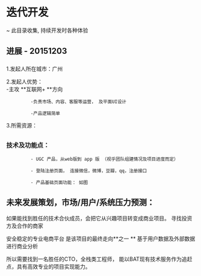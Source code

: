 # 迭代开发
~ 此目录收集, 持续开发时各种体验

## 进展 - 20151203



### 
1.发起人所在城市：广州

2.发起人优势：  
            -主攻 **互联网+ **方向
             
             -负责市场、内容、客服等运营， 及平面UI设计
             
             -产品逻辑简单 

3.所需资源：           



            

##  
### 技术及功能点：
             
             - UGC 产品，从web版到 app 版 （视乎团队组建情况及项目进度而定）
             
             - 登陆注册页面， 连接微信，微博，豆瓣，qq，注册接口
          
             - 产品基础页面功能： 如图













             
## 未来发展策划，市场/用户/系统压力预测：             

如果能找到胜任的技术合伙成员，会把它从兴趣项目转变成商业项目。
寻找投资方及合作的商家


安全稳定的专业电商平台 是该项目的最终走向**之一 **
基于用户数据及外部数据进行商业分析

所以需要找到一名胜任的CTO，全栈类工程师， 能以BAT现有技术服务作为追赶点，具有高效专业的项目实现能力。





